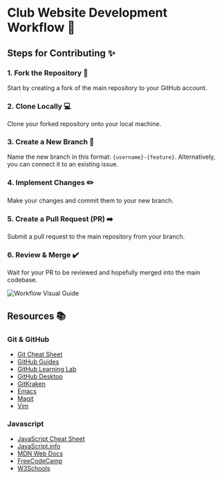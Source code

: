 # Club Website Development Workflow 🌟

## Steps for Contributing ✨

### 1. Fork the Repository 🍴
Start by creating a fork of the main repository to your GitHub account.

### 2. Clone Locally 💻
Clone your forked repository onto your local machine.

### 3. Create a New Branch 🌿
Name the new branch in this format: `{username}-{feature}`. Alternatively, you can connect it to an existing issue.

### 4. Implement Changes ✏️
Make your changes and commit them to your new branch.

### 5. Create a Pull Request (PR) ➡️
Submit a pull request to the main repository from your branch.

### 6. Review & Merge ✔️
Wait for your PR to be reviewed and hopefully merged into the main codebase.

![Workflow Visual Guide](https://drive.google.com/uc?id=1Nk8Nc76M-5-B_JGLm82wBWe3wHhWbes4)



## Resources 📚

### Git & GitHub
- [Git Cheat Sheet](https://education.github.com/git-cheat-sheet-education.pdf)
- [GitHub Guides](https://guides.github.com/)
- [GitHub Learning Lab](https://lab.github.com/)
- [GitHub Desktop](https://desktop.github.com/)
- [GitKraken](https://www.gitkraken.com/)
- [Emacs](https://www.gnu.org/software/emacs/)
- [Magit](https://magit.vc/)
- [Vim](https://www.vim.org/)

### Javascript
- [JavaScript Cheat Sheet](https://websitesetup.org/javascript-cheat-sheet/)
- [JavaScript.info](https://javascript.info/)
- [MDN Web Docs](https://developer.mozilla.org/en-US/docs/Web/JavaScript)
- [FreeCodeCamp](https://www.freecodecamp.org/learn/javascript-algorithms-and-data-structures/basic-javascript/)
- [W3Schools](https://www.w3schools.com/js/default.asp)
